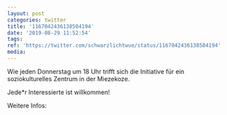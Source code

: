 ```yaml
---
layout: post
categories: twitter
title: '1167042436138504194'
date: '2019-08-29 11:52:54'
tags: 
ref: 'https://twitter.com/schwarzlichtwue/status/1167042436138504194'
media:
---
```

Wie jeden Donnerstag um 18 Uhr trifft sich die Initiative für ein soziokulturelles Zentrum in der Miezekoze.

Jede\*r Interessierte ist willkommen!

Weitere Infos:  